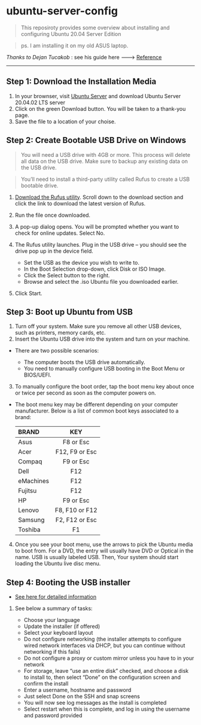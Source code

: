# ubuntu-server-config

> This reposiroty provides some overview about installing and configuring Ubuntu 20.04 Server Edition

> ps. I am installing it on my old ASUS laptop. 

*Thanks to Dejan Tucakob* : see his guide here ---> [Reference](https://phoenixnap.com/kb/install-ubuntu-20-04)

------------------------------------------------------

##  Step 1: Download the Installation Media 

1. In your brownser, visit [Ubuntu Server](https://ubuntu.com/download/server) and download Ubuntu Server 20.04.02 LTS server 
2. Click on the green Download button. You will be taken to a thank-you page.
3. Save the file to a location of your choise.

## Step 2: Create Bootable USB Drive on Windows

> You will need a USB drive with 4GB or more. This process will delete all data on the USB drive. Make sure to backup any existing data on the USB drive.

> You’ll need to install a third-party utility called Rufus to create a USB bootable drive.

1. [Download the Rufus utility](https://rufus.ie/en/). Scroll down to the download section and click the link to download the latest version of Rufus.
2. Run the file once downloaded.
3. A pop-up dialog opens. You will be prompted whether you want to check for online updates. Select No.
4. The Rufus utility launches. Plug in the USB drive – you should see the drive pop up in the device field.
    
    + Set the USB as the device you wish to write to.
    + In the Boot Selection drop-down, click Disk or ISO Image.
    + Click the Select button to the right.
    + Browse and select the .iso Ubuntu file you downloaded earlier.

5. Click Start.

## Step 3:  Boot up Ubuntu from USB

1. Turn off your system. Make sure you remove all other USB devices, such as printers, memory cards, etc.
2. Insert the Ubuntu USB drive into the system and turn on your machine.

* There are two possible scenarios:

    + The computer boots the USB drive automatically.
    + You need to manually configure USB booting in the Boot Menu or BIOS/UEFI.

3.  To manually configure the boot order, tap the boot menu key about once or twice per second as soon as the computer powers on.

* The boot menu key may be different depending on your computer manufacturer. Below is a list of common boot keys associated to a brand:

    | BRAND     |   KEY             |
    | :-------- | :---------------: | 
    |Asus       |	F8 or Esc       |
    |Acer       |	F12, F9 or Esc  |
    |Compaq     |	F9 or Esc       |
    |Dell       |	F12             |
    |eMachines  |	F12             |
    |Fujitsu    |	F12             |
    |HP         |	F9 or Esc       |
    |Lenovo     |	F8, F10 or F12  |
    |Samsung    |	F2, F12 or Esc  |
    |Toshiba    |	F1              |

4. Once you see your boot menu, use the arrows to pick the Ubuntu media to boot from. For a DVD, the entry will usually have DVD or Optical in the name. USB is usually labeled USB. Then, Your system should start loading the Ubuntu live disc menu.

## Step 4: Booting the USB installer

* [See here for detailed information](https://ubuntu.com/server/docs/install/step-by-step)

1. See below a summary of tasks:
    
    + Choose your language
    + Update the installer (if offered)
    + Select your keyboard layout
    + Do not configure networking (the installer attempts to configure wired network interfaces via DHCP, but you can continue without networking if this fails)
    + Do not configure a proxy or custom mirror unless you have to in your network
    + For storage, leave “use an entire disk” checked, and choose a disk to install to, then select “Done” on the configuration screen and confirm the install
    + Enter a username, hostname and password
    + Just select Done on the SSH and snap screens
    + You will now see log messages as the install is completed
    + Select restart when this is complete, and log in using the username and password provided




